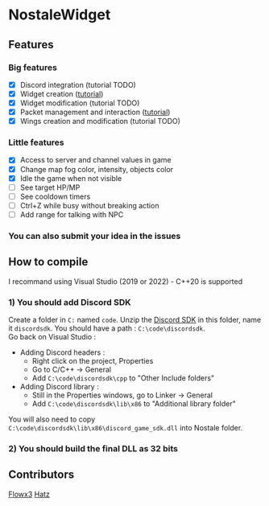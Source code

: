 # NostaleWidget

## Features
### Big features
- [x] Discord integration (tutorial TODO)
- [x] Widget creation ([tutorial](https://github.com/ApourtArtt/NostaleWidget/wiki/Windows-and-widgets))
- [x] Widget modification (tutorial TODO)
- [x] Packet management and interaction ([tutorial](https://github.com/ApourtArtt/NostaleWidget/wiki/Packet-management))
- [x] Wings creation and modification (tutorial TODO)

### Little features
- [x] Access to server and channel values in game
- [x] Change map fog color, intensity, objects color
- [x] Idle the game when not visible
- [ ] See target HP/MP
- [ ] See cooldown timers
- [ ] Ctrl+Z while busy without breaking action
- [ ] Add range for talking with NPC

### You can also submit your idea in the issues

## How to compile
I recommand using Visual Studio (2019 or 2022) - C++20 is supported

### 1) You should add Discord SDK
Create a folder in `C:` named `code`. Unzip the [Discord SDK](https://dl-game-sdk.discordapp.net/2.5.6/discord_game_sdk.zip) in this folder, name it `discordsdk`. You should have a path : `C:\code\discordsdk`.\
Go back on Visual Studio :
- Adding Discord headers :
  - Right click on the project, Properties
  - Go to C/C++ -> General
  - Add `C:\code\discordsdk\cpp` to "Other Include folders"
- Adding Discord library :
  - Still in the Properties windows, go to Linker -> General
  - Add `C:\code\discordsdk\lib\x86` to "Additional library folder"

You will also need to copy `C:\code\discordsdk\lib\x86\discord_game_sdk.dll` into Nostale folder.

### 2) You should build the final DLL as 32 bits


## Contributors

[Flowx3](https://github.com/Flowx3)
[Hatz](https://github.com/hatz02)
